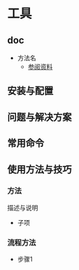 # 工具

## doc

- 方法名
  - [参阅资料]()

## 安装与配置

## 问题与解决方案

## 常用命令

## 使用方法与技巧

### 方法

描述与说明

- 子项

### 流程方法

- 步骤1










